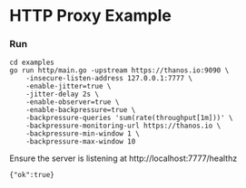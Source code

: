 # HTTP Proxy Example

### Run

```
cd examples
go run http/main.go -upstream https://thanos.io:9090 \
    -insecure-listen-address 127.0.0.1:7777 \
    -enable-jitter=true \
    -jitter-delay 2s \
    -enable-observer=true \
    -enable-backpressure=true \
    -backpressure-queries 'sum(rate(throughput[1m]))' \
    -backpressure-monitoring-url https://thanos.io \
    -backpressure-min-window 1 \
    -backpressure-max-window 10
```

Ensure the server is listening at http://localhost:7777/healthz

```
{"ok":true}
```
